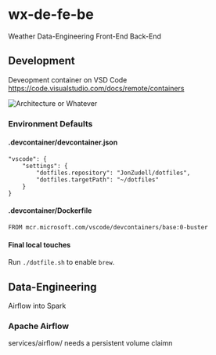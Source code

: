 # wx-de-fe-be
Weather Data-Engineering Front-End Back-End

## Development 
Deveopment container on VSD Code
https://code.visualstudio.com/docs/remote/containers

![Architecture or Whatever](https://github.com/JonZudell/wx-de-fe-be/raw/development/documentation/assets/architecture-containers.png")

### Environment Defaults

#### .devcontainer/devcontainer.json
```
"vscode": {
    "settings": {
        "dotfiles.repository": "JonZudell/dotfiles",
        "dotfiles.targetPath": "~/dotfiles"
    }
}
```
#### .devcontainer/Dockerfile
```
FROM mcr.microsoft.com/vscode/devcontainers/base:0-buster
```
#### Final local touches
Run `./dotfile.sh` to enable `brew`.

## Data-Engineering
Airflow into Spark

### Apache Airflow
services/airflow/
needs a persistent volume claimn